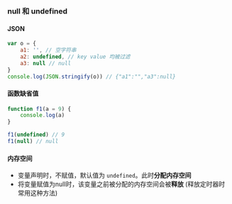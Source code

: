 ### null 和 undefined


#### JSON

```javascript
var o = {
    a1: '', // 空字符串
    a2: undefined, // key value 均被过滤
    a3: null // null
}
console.log(JSON.stringify(o)) // {"a1":"","a3":null}
```

#### 函数缺省值

```javascript
function f1(a = 9) {
    console.log(a)
}

f1(undefined) // 9
f1(null) // null
```

#### 内存空间

- 变量声明时，不赋值，默认值为 `undefined`。此时**分配内存空间**
- 将变量赋值为null时，该变量之前被分配的内存空间会被**释放** (释放定时器时常用这种方法)